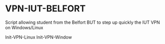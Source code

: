 ﻿# VPN-IUT-BELFORT

Script allowing student from the Belfort BUT to step up quickly the IUT VPN on Windows/Linux

Init-VPN-Linux
Init-VPN-Window